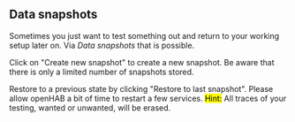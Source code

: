 ## Data snapshots

Sometimes you just want to test something out and return to your
working setup later on. Via *Data snapshots* that is possible.

Click on "Create new snapshot" to create a new snapshot.
Be aware that there is only a limited number of snapshots stored.

Restore to a previous state by clicking "Restore to last snapshot".
Please allow openHAB a bit of time to restart a few services.
<mark>Hint:</mark> All traces of your testing, wanted or unwanted, will be erased.
